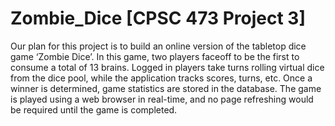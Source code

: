 # Zombie_Dice [CPSC 473 Project 3]

  Our plan for this project is to build an online version of the tabletop dice game ‘Zombie Dice’. In this game, 
two players faceoff to be the first to consume a total of 13 brains. Logged in players take turns rolling virtual 
dice from the dice pool, while the application tracks scores, turns, etc. Once a winner is determined, game statistics 
are stored in the database. The game is played using a web browser in real-time, and no page refreshing would be required 
until the game is completed.
